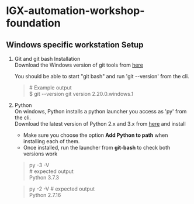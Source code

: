 # IGX-automation-workshop-foundation

## Windows specific workstation Setup

1. Git and git bash Installation  
   Download the Windows version of git tools from [here](https://git-scm.com/downloads)

   You should be able to start "git bash" and run 'git --version' from the cli.  
   > \# Example output  
    $ git --version
    git version 2.20.0.windows.1


2. Python  
   On windows, Python installs a python launcher you access as 'py' from the cli.  
   Download the latest version of Python 2.x and 3.x from [here](https://www.python.org/downloads/) and install
   * Make sure you choose the option **Add Python to path** when installing each of them.  
   * Once installed, run the launcher from **git-bash** to check both versions work  
   > py -3 -V  
    \# expected output  
    Python 3.7.3  

   > py -2 -V
    \# expected output  
    Python 2.7.16
